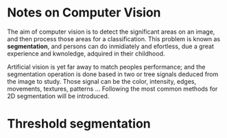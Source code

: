 # Notes on Computer Vision

The aim of computer vision is to detect the significant areas on an image, and then process those areas for a classification. This problem
is known as **segmentation**, and persons can do inmidiately and efortless, due a great experience and kwnoledge, adquired in 
their childhood. 

Artificial vision is yet far away to match peoples performance; and the segmentation operation is done based in two or tree signals 
deduced from the image to study. Those signal can be the color, intensity, edges, movements, textures, patterns ... Following the most
common methods for 2D segmentation will be introduced.

# Threshold segmentation




